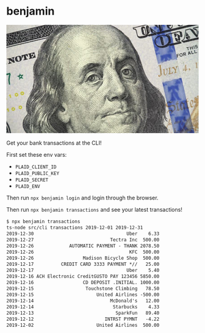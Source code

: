 # benjamin

![](benjamin.jpg)

Get your bank transactions at the CLI!

First set these env vars:

* `PLAID_CLIENT_ID`
* `PLAID_PUBLIC_KEY`
* `PLAID_SECRET`
* `PLAID_ENV`

Then run `npx benjamin login` and login through the browser.

Then run `npx benjamin transactions` and see your latest transactions!

```sh-session
$ npx benjamin transactions
ts-node src/cli transactions 2019-12-01 2019-12-31
2019-12-30                                  Uber    6.33
2019-12-27                            Tectra Inc  500.00
2019-12-26             AUTOMATIC PAYMENT - THANK 2078.50
2019-12-26                                   KFC  500.00
2019-12-26                  Madison Bicycle Shop  500.00
2019-12-17          CREDIT CARD 3333 PAYMENT *//   25.00
2019-12-17                                  Uber    5.40
2019-12-16 ACH Electronic CreditGUSTO PAY 123456 5850.00
2019-12-16                  CD DEPOSIT .INITIAL. 1000.00
2019-12-15                   Touchstone Climbing   78.50
2019-12-15                       United Airlines -500.00
2019-12-14                            McDonald's   12.00
2019-12-14                             Starbucks    4.33
2019-12-13                              SparkFun   89.40
2019-12-12                          INTRST PYMNT   -4.22
2019-12-02                       United Airlines  500.00
```
